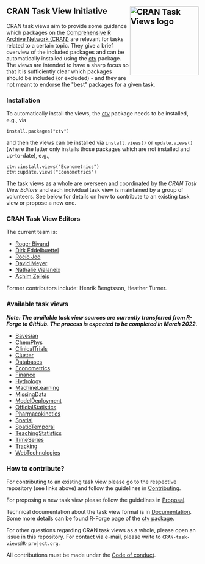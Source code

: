 ## CRAN Task View Initiative <img src="https://avatars.githubusercontent.com/u/61115545" align="right" alt="CRAN Task Views logo" width="180" />

CRAN task views aim to provide some guidance which packages on the
[Comprehensive R Archive Network (CRAN)](https://CRAN.R-project.org/)
are relevant for tasks related to a certain topic. They give a brief
overview of the included packages and can be automatically installed using the
[ctv](https://CRAN.R-project.org/package=ctv) package. The views are intended to
have a sharp focus so that it is sufficiently clear which packages should be
included (or excluded) - and they are not meant to endorse the "best" packages
for a given task.


### Installation

To automatically install the views, the [ctv](https://CRAN.R-project.org/package=ctv)
package needs to be installed, e.g., via

```
install.packages("ctv")
```

and then the views can be installed via `install.views()` or `update.views()`
(where the latter only installs those packages which are not installed and up-to-date),
e.g.,

```
ctv::install.views("Econometrics")
ctv::update.views("Econometrics")
```

The task views as a whole are overseen and coordinated by the _CRAN Task View
Editors_ and each individual task view is maintained by a group of volunteers.
See below for details on how to contribute to an existing task view or propose
a new one.


### CRAN Task View Editors

The current team is:

* [Roger Bivand](https://github.com/rsbivand)
* [Dirk Eddelbuettel](https://github.com/eddelbuettel)
* [Rocío Joo](https://github.com/rociojoo)
* [David Meyer](https://github.com/davidjohannesmeyer)
* [Nathalie Vialaneix](https://github.com/tuxette)
* [Achim Zeileis](https://github.com/zeileis)

Former contributors include: Henrik Bengtsson, Heather Turner.


### Available task views

**_Note: The available task view sources are currently transferred from R-Forge to GitHub.
The process is expected to be completed in March 2022._**

* [Bayesian](https://github.com/cran-task-views/Bayesian/)
* [ChemPhys](https://github.com/cran-task-views/ChemPhys/)
* [ClinicalTrials](https://github.com/cran-task-views/ClinicalTrials/)
* [Cluster](https://github.com/cran-task-views/Cluster/)
* [Databases](https://github.com/cran-task-views/Databases/)
* [Econometrics](https://github.com/cran-task-views/Econometrics/)
* [Finance](https://github.com/cran-task-views/Finance/)
* [Hydrology](https://github.com/cran-task-views/Hydrology/)
* [MachineLearning](https://github.com/cran-task-views/MachineLearning/)
* [MissingData](https://github.com/cran-task-views/MissingData/)
* [ModelDeployment](https://github.com/cran-task-views/ModelDeployment/)
* [OfficialStatistics](https://github.com/cran-task-views/OfficialStatistics/)
* [Pharmacokinetics](https://github.com/cran-task-views/Pharmacokinetics/)
* [Spatial](https://github.com/cran-task-views/Spatial/)
* [SpatioTemporal](https://github.com/cran-task-views/SpatioTemporal/)
* [TeachingStatistics](https://github.com/cran-task-views/TeachingStatistics/)
* [TimeSeries](https://github.com/cran-task-views/TimeSeries/)
* [Tracking](https://github.com/cran-task-views/Tracking/)
* [WebTechnologies](https://github.com/cran-task-views/WebTechnologies/)


### How to contribute?

For contributing to an existing task view please go to the respective repository
(see links above) and follow the guidelines in [Contributing](Contributing.md).

For proposing a new task view please follow the guidelines in [Proposal](Proposal.md).

Technical documentation about the task view format is in [Documentation](Documentation.md).
Some more details can be found R-Forge page of the [ctv package](https://ctv.R-Forge.R-project.org/).

For other questions regarding CRAN task views as a whole, please open an issue in this repository.
For contact via e-mail, please write to `CRAN-task-views@R-project.org`.

All contributions must be made under the [Code of conduct](CodeOfConduct.md).
